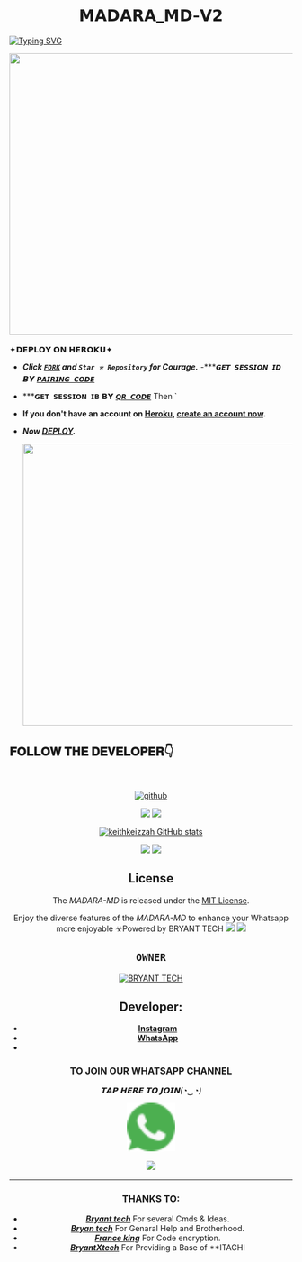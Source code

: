  <h1 align="center"> 𝗠𝗔𝗗𝗔𝗥𝗔_𝗠𝗗-𝗩𝟮  </h1>
<a href="https://git.io/typing-svg"><img src="https://readme-typing-svg.demolab.com?font=Black+Ops+One&size=50&pause=1𝟬0&color=1BAFBAFF&center=true&width=1150&height=100&lines=𝗠𝗔𝗗𝗔𝗥𝗔_𝗠𝗗-𝗩𝟮;𝗠𝗨𝗟𝗧𝗜+𝗗𝗘𝗩𝗜𝗖𝗘+𝗕𝗢𝗧+𝗖𝗥𝗘𝗔𝗧𝗘𝗗+𝗕𝗬+𝗕𝗥𝗬𝗔𝗡𝗧+𝗧𝗘𝗖𝗛;✇+𝑊𝐴𝐾𝐸+𝑈𝑃+𝑇𝑂+𝑅𝐸𝐴𝐿𝐼𝑇𝑌+✇" alt="Typing SVG" /></a>
  </p>



<img src="https://telegra.ph/file/dd1bdc19a6c10459a1ff1.jpg" width="650" height="500"/>

✦𝗗𝗘𝗣𝗟𝗢𝗬 𝗢𝗡 𝗛𝗘𝗥𝗢𝗞𝗨✦
   - ***Click [`FORK`](.https://github.com/Elsa2090/Madara-mdv2/fork) and `Star ⭐ Repository` for Courage.***
     -***`𝙂𝙀𝙏 𝙎𝙀𝙎𝙎𝙄𝙊𝙉 𝙄𝘿` 𝘽𝙔 [`𝙋𝘼𝙄𝙍𝙄𝙉𝙂 𝘾𝙊𝘿𝙀`](https://bryant-tech-bot-6caf875ac89b.herokuapp.com)
   - ***`𝗚𝗘𝗧 𝗦𝗘𝗦𝗦𝗜𝗢𝗡 𝗜𝗕` 𝗕𝗬  [`𝙌𝙍 𝘾𝙊𝘿𝙀`](https://bryant-tech-bot-6caf875ac89b.herokuapp.com) Then `

    
   - **If you don't have an account on [Heroku](https://signup.heroku.com/), [create an account now](https://signup.heroku.com/).**
   - ***Now [DEPLOY](https://dashboard.heroku.com/new?template=https://GitHub.com/Elsa2090/Madara-mdv2).***

     <img src="https://telegra.ph/file/0f931eb7db056315197bd.jpg" width="650" height="500"/>
## 𝐅𝐎𝐋𝐋𝐎𝐖 𝐓𝐇𝐄 𝐃𝐄𝐕𝐄𝐋𝐎𝐏𝐄𝐑👇

<br/> <div align="center">
[![github](https://github.com/github.png?size=150)](https://github.com/Elsa2090)

<a><img src='https://i.imgur.com/LyHic3i.gif'/></a>
<a><img src='https://i.imgur.com/LyHic3i.gif'/></a>
  
[![keithkeizzah GitHub stats](https://github-readme-stats.vercel.app/api?username=Elsa2090&show_icons=true&theme=radical)](https://github.com/Elsa2090)

<a><img src='https://i.imgur.com/LyHic3i.gif'/></a>
<a><img src='https://i.imgur.com/LyHic3i.gif'/></a>

## License

The *MADARA-MD* is released under the [MIT License](https://opensource.org/licenses/MIT).

Enjoy the diverse features of the *MADARA-MD*  to enhance your Whatsapp more enjoyable
☣Powered by BRYANT TECH 
<a><img src='https://i.imgur.com/LyHic3i.gif'/></a>
<a><img src='https://i.imgur.com/LyHic3i.gif'/></a>

## `OWNER` 
<a href="https://github.com/Elsa2090"><img src="https://github.com/Elsa2090.png" width="250" height="250" alt="BRYANT TECH"/></a>

## Developer:

- [**Instagram**](https://instagram.com/Bryant_tech.1)
- [**WhatsApp**](https://wa.me/233530729233)
- 
### TO JOIN OUR WHATSAPP CHANNEL 

*𝗧𝗔𝗣 𝗛𝗘𝗥𝗘 𝗧𝗢 𝗝𝗢𝗜𝗡(◔‿◔)* <p align="centre">
  <a href="https://whatsapp.com/channel/0029VacpEdXIt5rqKLB9nC1L">
   <img align="centre" alt="SIEGRIN | Whastapp" width="86px" src="https://raw.githubusercontent.com/PikaBotz/My_Personal_Space/main/Images/AnyaBot_pics/Anya_v2/Whatsapp.svg" />

   
 <a><img src='https://i.imgur.com/LyHic3i.gif'/></a>

***
### THANKS TO:
- [***Bryant tech***](https://github.com/Elsa2090) For several Cmds & Ideas.
- [***Bryan tech***](https://github.com/Loverboy1) For Genaral Help and Brotherhood. 
- [***France king***](https://github.com/franceking1) For Code encryption. 
- [***BryantXtech***](https://github.com/BryantXtech) For Providing a Base of **ITACHI
